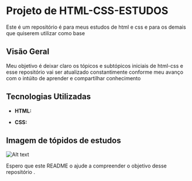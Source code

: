 # Projeto de HTML-CSS-ESTUDOS

Este é um repositório é para meus estudos de html e css e para os demais que quiserem utilizar como base

## Visão Geral  

Meu objetivo é deixar claro os tópicos e subtópicos iniciais de html-css e esse repositório vai ser atualizado constantimente conforme meu avanço com o intúito de aprender e compartilhar conhecimento 

## Tecnologias Utilizadas

- **HTML:** 

- **CSS:** 

## Imagem de tópidos de estudos
![Alt text](<Tópicos de estudos html.png>)
 
Espero que este README o ajude a compreender o objetivo desse repositório .
